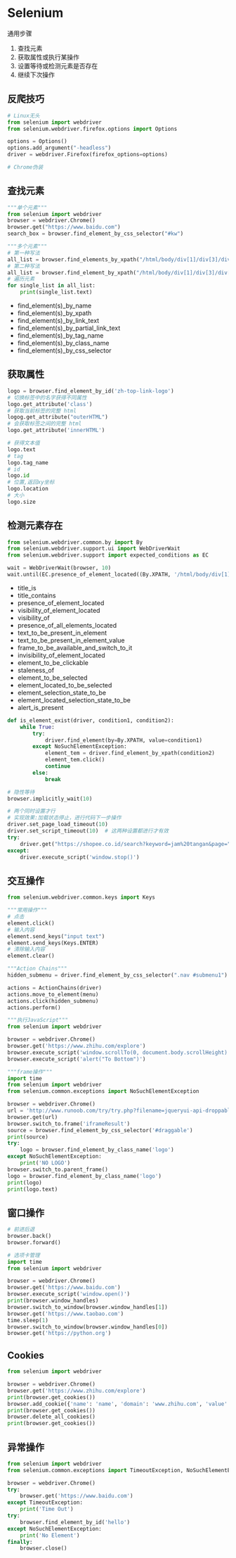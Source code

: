 # Selenium

通用步骤  
1. 查找元素
2. 获取属性或执行某操作
3. 设置等待或检测元素是否存在
4. 继续下次操作

## 反爬技巧
```python
# Linux无头
from selenium import webdriver
from selenium.webdriver.firefox.options import Options

options = Options()
options.add_argument("-headless")
driver = webdriver.Firefox(firefox_options=options)
```
```python
# Chrome伪装

```
## 查找元素


```python
"""单个元素"""
from selenium import webdriver
browser = webdriver.Chrome()
browser.get("https://www.baidu.com")
search_box = browser.find_element_by_css_selector("#kw")
```


```python
"""多个元素"""
# 第一种写法
all_list = browser.find_elements_by_xpath("/html/body/div[1]/div[3]/div[1]/div[3]/div")
# 第二种写法
all_list = browser.find_element_by_xpath("/html/body/div[1]/div[3]/div[1]/div[3]").find_elements_by_tag_name("div")
# 遍历元素
for single_list in all_list:
    print(single_list.text)
```

* find_element(s)_by_name
* find_element(s)_by_xpath
* find_element(s)_by_link_text
* find_element(s)_by_partial_link_text
* find_element(s)_by_tag_name
* find_element(s)_by_class_name
* find_element(s)_by_css_selector


## 获取属性


```python
logo = browser.find_element_by_id('zh-top-link-logo')
# 切换标签中的名字获得不同属性
logo.get_attribute('class')
# 获取当前标签的完整 html
logog.get_attribute("outerHTML")
# 会获取标签之间的完整 html
logo.get_attribute('innerHTML')
```


```python
# 获得文本值
logo.text
# tag
logo.tag_name
# id
logo.id
# 位置,返回xy坐标
logo.location
# 大小
logo.size
```

## 检测元素存在


```python
from selenium.webdriver.common.by import By
from selenium.webdriver.support.ui import WebDriverWait
from selenium.webdriver.support import expected_conditions as EC

wait = WebDriverWait(browser, 10)
wait.until(EC.presence_of_element_located((By.XPATH, '/html/body/div[1]/div[3]/div[1]/div[3]/div[1]')))
```

* title_is
* title_contains
* presence_of_element_located
* visibility_of_element_located
* visibility_of
* presence_of_all_elements_located
* text_to_be_present_in_element
* text_to_be_present_in_element_value
* frame_to_be_available_and_switch_to_it
* invisibility_of_element_located
* element_to_be_clickable
* staleness_of
* element_to_be_selected
* element_located_to_be_selected
* element_selection_state_to_be
* element_located_selection_state_to_be
* alert_is_present

```python
def is_element_exist(driver, condition1, condition2):
    while True:
        try:
            driver.find_element(by=By.XPATH, value=condition1)
        except NoSuchElementException:
            element_tem = driver.find_element_by_xpath(condition2)
            element_tem.click()
            continue
        else:
            break
```

```python
# 隐性等待
browser.implicitly_wait(10)
```

```python
# 两个同时设置才行
# 实现效果:加载状态停止，进行代码下一步操作
driver.set_page_load_timeout(10)
driver.set_script_timeout(10)  # 这两种设置都进行才有效
try:
    driver.get("https://shopee.co.id/search?keyword=jam%20tangan&page=" + str(page) + "&sortBy=" + rankBY)
except:
    driver.execute_script('window.stop()')
```

## 交互操作


```python
from selenium.webdriver.common.keys import Keys

"""常用操作"""
# 点击
element.click()
# 输入内容
element.send_keys("input text")
element.send_keys(Keys.ENTER)
# 清除输入内容
element.clear()
```


```python
"""Action Chains"""
hidden_submenu = driver.find_element_by_css_selector(".nav #submenu1")

actions = ActionChains(driver)
actions.move_to_element(menu)
actions.click(hidden_submenu)
actions.perform()
```


```python
"""执行JavaScript"""
from selenium import webdriver

browser = webdriver.Chrome()
browser.get('https://www.zhihu.com/explore')
browser.execute_script('window.scrollTo(0, document.body.scrollHeight)')
browser.execute_script('alert("To Bottom")')
```


```python
"""frame操作"""
import time
from selenium import webdriver
from selenium.common.exceptions import NoSuchElementException

browser = webdriver.Chrome()
url = 'http://www.runoob.com/try/try.php?filename=jqueryui-api-droppable'
browser.get(url)
browser.switch_to.frame('iframeResult')
source = browser.find_element_by_css_selector('#draggable')
print(source)
try:
    logo = browser.find_element_by_class_name('logo')
except NoSuchElementException:
    print('NO LOGO')
browser.switch_to.parent_frame()
logo = browser.find_element_by_class_name('logo')
print(logo)
print(logo.text)
```

## 窗口操作


```python
# 前进后退
browser.back()
browser.forward()
```


```python
# 选项卡管理
import time
from selenium import webdriver

browser = webdriver.Chrome()
browser.get('https://www.baidu.com')
browser.execute_script('window.open()')
print(browser.window_handles)
browser.switch_to_window(browser.window_handles[1])
browser.get('https://www.taobao.com')
time.sleep(1)
browser.switch_to_window(browser.window_handles[0])
browser.get('https://python.org')
```

## Cookies


```python
from selenium import webdriver

browser = webdriver.Chrome()
browser.get('https://www.zhihu.com/explore')
print(browser.get_cookies())
browser.add_cookie({'name': 'name', 'domain': 'www.zhihu.com', 'value': 'germey'})
print(browser.get_cookies())
browser.delete_all_cookies()
print(browser.get_cookies())
```

## 异常操作


```python
from selenium import webdriver
from selenium.common.exceptions import TimeoutException, NoSuchElementException

browser = webdriver.Chrome()
try:
    browser.get('https://www.baidu.com')
except TimeoutException:
    print('Time Out')
try:
    browser.find_element_by_id('hello')
except NoSuchElementException:
    print('No Element')
finally:
    browser.close()
```
